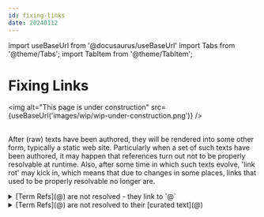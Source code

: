 ```yaml
---
id: fixing-links
date: 20240112
---
```


import useBaseUrl from '@docusaurus/useBaseUrl'
import Tabs from '@theme/Tabs';
import TabItem from '@theme/TabItem';

# Fixing Links

<img
  alt="This page is under construction"
  src={useBaseUrl('images/wip/wip-under-construction.png')}
/><br/><br/>

After (raw) texts have been authored, they will be rendered into some other form, typically a static web site. Particularly when a set of such texts have been authored, it may happen that references turn out not to be properly resolvable at runtime. Also, after some time in which such texts evolve, 'link rot' may kick in, which means that due to changes in some places, links that used to be properly resolvable no longer are.

<details>
  <summary>[Term Refs](@) are not resolved - they link to `@`</summary>

1. The `showtext` part of the [term ref](@) is not a specified [form phrase](@). 
    1. Add an `id` part to the [term ref](@), i.e., add `<id>` in `[my showtext](<id>@)`, where `<id>` needs to be the [term](@) or a properly specified [form phrase](@).
    2. Specify a [form phrase](@) in the [curated text](@) of the [semantic unit](@) that you want `showtext` to link to.
2. There is no [curated text](@) for the [semantic unit](@) that you want `showtext` to reference.
    1. Add a [curated text](@) for that [semantic unit](@), ensuring its [header](@) contains appropriate [form phrases](@)
3. The [(machine readable) glossary](@) that the [term ref](@) uses (either implied, or explicitly specified), does not (yet) contain an [MRG entry](@) for the [semantic unit](@) that the [term ref](@) is expected to refer to.
    1. Make sure the implied, or explicitly specified [mrg](@) exists in the [glossarydir](@), and that it is up-to-date. For an [mrg](@) that is curated outside of the [current scope](@), you should [import](mrg-import@) it (again). For an [mrg](@) that is curated within the [current scope](@), you should [generate](mrgt@) it (again).

</details>

<details>
  <summary>[Term Refs](@) are not resolved to their [curated text](@)</summary>

1. You forgot to include the `@` character int the [term ref](@). 
2. The URLs and/or paths in the [SAF](@) are incorrect.
    - Check the [SAF](@), and ensure all URLs and paths that need to be configured have their correct values.
3. The static website generator that you use meddles with `id`s, or filenames.
    - Docusaurus, for example, uses markdown files (with extensions `.md`, or `.mdx`), and allows them to contain [front matter](@) in which an `id`-field can be specified that it uses for routing. In order for Docusaurus to route the links that the [TRRT](@) produces, the `id` field of [curated texts](@) MUST be identitical to the filename without its extension. You should make sure this is the case.

</details>

